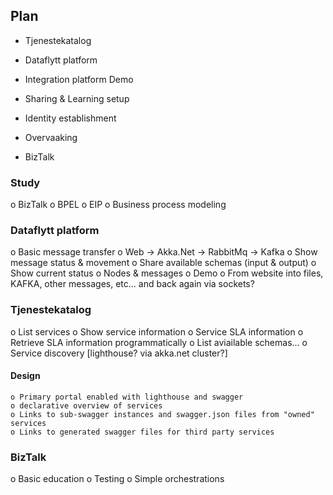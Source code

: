 ﻿

## Plan

  - Tjenestekatalog
  - Dataflytt platform
  - Integration platform Demo
  - Sharing & Learning setup

  - Identity establishment
  - Overvaaking
  - BizTalk



### Study

  o BizTalk
  	o BPEL
  o EIP
  o Business process modeling



### Dataflytt platform

  o Basic message transfer
  	o Web -> Akka.Net -> RabbitMq -> Kafka
  o Show message status & movement
  o Share available schemas (input & output)
  o Show current status 
  	o Nodes & messages
  o Demo
  	o From website into files, KAFKA, other messages, etc... and back again via sockets?



### Tjenestekatalog

   o List services
   o Show service information
   o Service SLA information
   o Retrieve SLA information programmatically
   o List aviailable schemas...
   o Service discovery [lighthouse? via akka.net cluster?]




#### Design

	o Primary portal enabled with lighthouse and swagger
	o declarative overview of services
	o Links to sub-swagger instances and swagger.json files from "owned" services
	o Links to generated swagger files for third party services



### BizTalk 


  o Basic education
  o Testing
  o Simple orchestrations




 